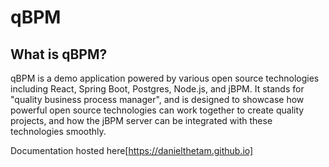# qBPM

## What is qBPM?
qBPM is a demo application powered by various open source technologies including React, Spring Boot, Postgres, Node.js, and jBPM. It stands for "quality business process manager", and is designed to showcase how powerful open source technologies can work together to create quality projects, and how the jBPM server can be integrated with these technologies smoothly. 

Documentation hosted here[https://danielthetam.github.io]
